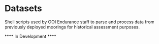 # Datasets    

Shell scripts used by OOI Endurance staff to parse and process data from 
previously deployed moorings for historical assessment purposes.

**** In Development ****
